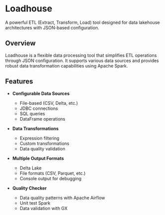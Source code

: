 # Loadhouse

A powerful ETL (Extract, Transform, Load) tool designed for data lakehouse architectures with JSON-based configuration.

## Overview

Loadhouse is a flexible data processing tool that simplifies ETL operations through JSON configuration. It supports various data sources and provides robust data transformation capabilities using Apache Spark.

## Features

- **Configurable Data Sources**
  - File-based (CSV, Delta, etc.)
  - JDBC connections
  - SQL queries
  - DataFrame operations

- **Data Transformations**
  - Expression filtering
  - Custom transformations
  - Data quality validation

- **Multiple Output Formats**
  - Delta Lake
  - File formats (CSV, Parquet, etc.)
  - Console output for debugging
- **Quality Checker**
  - Data quality patterns with Apache Airflow
  - Unit test Spark
  - Data validation with GX